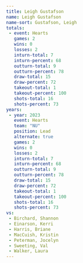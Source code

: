 ```yaml
---
title: Leigh Gustafson
name: Leigh Gustafson
name-sort: Gustafson, Leigh
totals:
 - event: Hearts
   games: 2
   wins: 0
   losses: 2
   inturn-total: 7
   inturn-percent: 68
   outturn-total: 9
   outturn-percent: 78
   draw-total: 15
   draw-percent: 72
   takeout-total: 1
   takeout-percent: 100
   shots-total: 16
   shots-percent: 73
years:
 - year: 2023
   event: Hearts
   team: "NU"
   position: Lead
   alternate: true
   games: 2
   wins: 0
   losses: 2
   inturn-total: 7
   inturn-percent: 68
   outturn-total: 9
   outturn-percent: 78
   draw-total: 15
   draw-percent: 72
   takeout-total: 1
   takeout-percent: 100
   shots-total: 16
   shots-percent: 73
vs:
 - Birchard, Shannon
 - Einarson, Kerri
 - Harris, Briane
 - MacCuish, Kristin
 - Peterman, Jocelyn
 - Sweeting, Val
 - Walker, Laura
---
```

